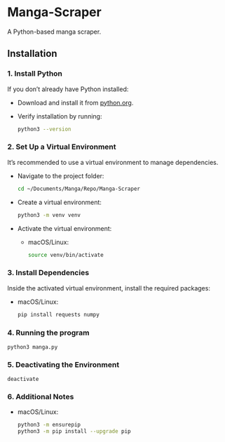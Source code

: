 # Manga-Scraper

A Python-based manga scraper.

## Installation

### 1. Install Python
If you don’t already have Python installed:
- Download and install it from [python.org](https://www.python.org/).
- Verify installation by running:

    ```sh
    python3 --version
    ```

### 2. Set Up a Virtual Environment
It’s recommended to use a virtual environment to manage dependencies.
- Navigate to the project folder:

    ```sh
    cd ~/Documents/Manga/Repo/Manga-Scraper
    ```

- Create a virtual environment:

    ```sh
    python3 -m venv venv
    ```

- Activate the virtual environment:

    - macOS/Linux:

        ```sh
        source venv/bin/activate
        ```

### 3. Install Dependencies
Inside the activated virtual environment, install the required packages:
  - macOS/Linux:
    ```sh
    pip install requests numpy
    ```

### 4. Running the program
    python3 manga.py

### 5. Deactivating the Environment
    deactivate

### 6. Additional Notes

  - macOS/Linux:
    ```sh
    python3 -m ensurepip
    python3 -m pip install --upgrade pip
    ```




